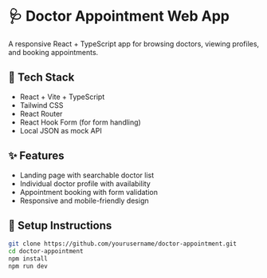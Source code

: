 # 🩺 Doctor Appointment Web App

A responsive React + TypeScript app for browsing doctors, viewing profiles, and booking appointments.

## 🔧 Tech Stack

- React + Vite + TypeScript
- Tailwind CSS
- React Router
- React Hook Form (for form handling)
- Local JSON as mock API

## ✨ Features

- Landing page with searchable doctor list
- Individual doctor profile with availability
- Appointment booking with form validation
- Responsive and mobile-friendly design

## 🚀 Setup Instructions

```bash
git clone https://github.com/yourusername/doctor-appointment.git
cd doctor-appointment
npm install
npm run dev
